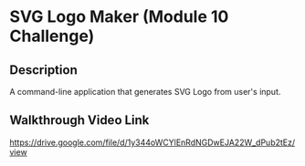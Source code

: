 # SVG Logo Maker (Module 10 Challenge)

## Description
A command-line application that generates SVG Logo from user's input.

## Walkthrough Video Link
https://drive.google.com/file/d/1y344oWCYlEnRdNGDwEJA22W_dPub2tEz/view